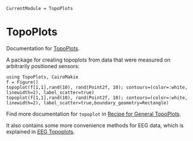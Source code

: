 ```@meta
CurrentModule = TopoPlots
```

# TopoPlots

Documentation for [TopoPlots](https://github.com/MakieOrg/TopoPlots.jl).

A package for creating topoplots from data that were measured on arbitrarily positioned sensors:

```@example 1
using TopoPlots, CairoMakie
f = Figure()
topoplot(f[1,1],rand(10), rand(Point2f, 10); contours=(color=:white, linewidth=2), label_scatter=true)
topoplot(f[1,1],rand(10), rand(Point2f, 10); contours=(color=:white, linewidth=2), label_scatter=true,boundary_geometry=Rectangle)
```

Find more documentation for `topoplot` in [Recipe for General TopoPlots](@ref).

It also contains some more convenience methods for EEG data, which is explained in [EEG Topoplots](@ref).
